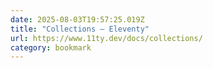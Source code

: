 ```yaml
---
date: 2025-08-03T19:57:25.019Z
title: "Collections — Eleventy"
url: https://www.11ty.dev/docs/collections/
category: bookmark
---
```



